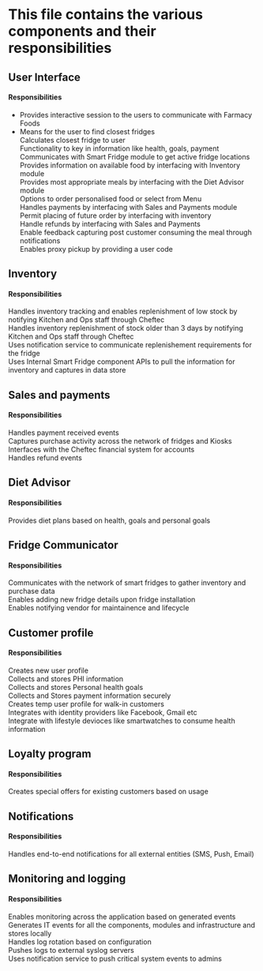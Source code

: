 # This file contains the various components and their responsibilities


## User Interface

#### Responsibilities
- Provides interactive session to the users to communicate with Farmacy Foods  
- Means for the user to find closest fridges  
Calculates closest fridge to user  
Functionality to key in information like health, goals, payment  
Communicates with Smart Fridge module to get active fridge locations  
Provides information on available food by interfacing with Inventory module  
Provides most appropriate meals by interfacing with the Diet Advisor module  
Options to order personalised food or select from Menu  
Handles payments by interfacing with Sales and Payments module  
Permit placing of future order by interfacing with inventory  
Handle refunds by interfacing with Sales and Payments  
Enable feedback capturing post customer consuming the meal through notifications  
Enables proxy pickup by providing a user code  



## Inventory

#### Responsibilities
Handles inventory tracking and enables replenishment of low stock by notifying Kitchen and Ops staff through Cheftec  
Handles inventory replenishment of stock older than 3 days by notifying Kitchen and Ops staff through Cheftec  
Uses notification service to communicate replenishement requirements for the fridge  
Uses Internal Smart Fridge component APIs to pull the information for inventory and captures in data store  



## Sales and payments  

#### Responsibilities
Handles payment received events  
Captures purchase activity across the network of fridges and Kiosks  
Interfaces with the Cheftec financial system for accounts  
Handles refund events  



## Diet Advisor  

#### Responsibilities
Provides diet plans based on health, goals and personal goals  



## Fridge Communicator  

#### Responsibilities
Communicates with the network of smart fridges to gather inventory and purchase data  
Enables adding new fridge details upon fridge installation  
Enables notifying vendor for maintainence and lifecycle  



## Customer profile  

#### Responsibilities
Creates new user profile  
Collects and stores PHI information  
Collects and stores Personal health goals  
Collects and Stores payment information securely  
Creates temp user profile for walk-in customers  
Integrates with identity providers like Facebook, Gmail etc  
Integrate with lifestyle devioces like smartwatches to consume health information  



## Loyalty program  

#### Responsibilities
Creates special offers for existing customers based on usage  



## Notifications  

#### Responsibilities
Handles end-to-end notifications for all external entities (SMS, Push, Email)  



## Monitoring and logging  

#### Responsibilities
Enables monitoring across the application based on generated events  
Generates IT events for all the components, modules and infrastructure and stores locally  
Handles log rotation based on configuration  
Pushes logs to external syslog servers  
Uses notification service to push critical system events to admins  
